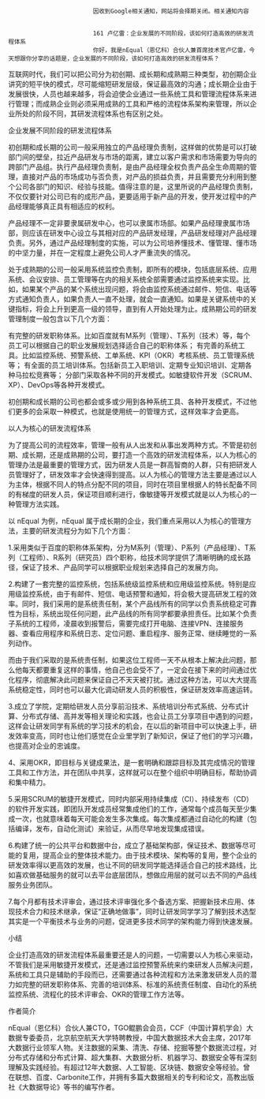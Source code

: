
                            
                            因收到Google相关通知，网站将会择期关闭。相关通知内容
                            
                            
                            161 卢亿雷：企业发展的不同阶段，该如何打造高效的研发流程体系
                            你好，我是nEqual（恩亿科）合伙人兼首席技术官卢亿雷，今天想跟你分享的话题是，企业发展的不同阶段，该如何打造高效的研发流程体系？

互联网时代，我们可以把公司分为初创期、成长期和成熟期三种类型，初创期企业讲究的短平快的模式，尽可能缩短研发层级，保证最高效的沟通；成长期企业由于发展很快，人员也越来越多，将会迫使企业通过一些系统工具和管理流程体系来进行管理；而成熟企业则必须采用成熟的工具和严格的流程体系架构来管理，所以企业所处的阶段不同，其研发流程体系也有区别之处。

企业发展不同阶段的研发流程体系

初创期和成长期的公司一般采用独立的产品经理负责制，这样做的优势是可以打破部门间的壁垒，拉近产品研发与市场的距离，建立以客户需求和市场需要为导向的跨部门产品组。执行产品经理负责制，是由产品经理全权负责产品全生命周期的管理，直接对产品的市场成功与否负责，对产品的损益负责，并且需要充分利用到整个公司各部门的知识、经验与技能。值得注意的是，这里所说的产品经理负责制，不仅仅要针对公司已有的成形产品，更要适用于新产品的开发，使开发过程中的产品经理能够真正具有相适应的权利。

产品经理不一定非要隶属研发中心，也可以隶属市场部。如果产品经理隶属市场部，则应该在研发中心设立与其相对应的产品研发经理，产品研发经理对产品经理负责。另外，通过产品经理制度的实施，可以为公司培养懂技术、懂管理、懂市场的中坚力量，并在一定程度上避免公司人才严重流失的情况。

处于成熟期的公司一般采用系统监控负责制，即所有的模块，包括底层系统、应用系统、会议安排、员工管理等在内的相关系统全部需要通过监控系统来实现。比如，如果某个产品的某个系统出现问题，将会由监控系统通过邮件、短信、电话等方式通知负责人，如果负责人一直不处理，就会一直通知。如果是关键系统中的关键指标，将会上升到更高一级的领导，直到有人开始处理为止。成熟期公司的研发管理制度一般包含以下几个方面：


有完整的研发职称体系。比如百度就有M系列（管理）、T系列（技术）等，每个员工可以根据自己的职业发展规划选择适合自己的职称体系；
有完善的系统工具。比如监控系统、预警系统、工单系统、KPI（OKR）考核系统、员工管理系统等；
有全面的员工培训体系。包括新员工入职培训、定期专业知识培训、定期各种马拉松竞赛等；
分部门采取各种不同的开发模式。如敏捷软件开发（SCRUM、XP）、DevOps等各种开发模式。


初创期和成长期的公司也都会或多或少用到各种系统工具、各种开发模式，不过他们更多的会采取一种模式，也就是使用统一的管理方式，这样效率才会更高。

以人为核心的研发流程体系

为了提高公司的流程效率，管理一般有从人出发和从事出发两种方式。不管是初创期、成长期，还是成熟期的公司，要打造一个高效的研发流程体系，以人为核心的管理办法是最重要的管理方式，因为研发人员是一群高智商的人群，只有把研发人员管理好了，研发效率才会快速得到提高。以人为核心的管理方法主要是通过以人为主体，根据不同人的特点分配不同的项目，同时在项目里根据人的特长配备不同的有梯度的研发人员，保证项目顺利进行，像敏捷等开发模式就是以人为核心的一种管理方法实践。

以 nEqual 为例，nEqual 属于成长期的企业，我们重点采用以人为核心的管理方法，主要的研发流程分为如下几个方面：

1.采用类似于百度的职称体系架构，分为M系列（管理）、P系列（产品经理）、T系列（工程师）、R系列（研究员）四个职称，给技术同学提供了清晰明确的成长路径，保证了技术、产品同学可以根据职业规划来选择自己的发展方向。

2.构建了一套完整的监控系统，包括系统级监控系统和应用级监控系统。特别是应用级监控系统，由于有邮件、短信、电话预警和通知，将会极大提高研发工程的效率。同时，我们采用的是系统责任制，某个产品线所有的同学以负责系统稳定可靠性为目标，系统出现任何问题，此产品线的所有同学都要承担责任。比如某个负责子系统的工程师，凌晨收到报警后，需要完成打开电脑、连接VPN、连接服务器、查看应用程序和系统日志、定位问题、重启程序、服务正常、继续睡觉的一系列动作。

而由于我们采取的是系统责任制，如果这位工程师一天不从根本上解决此问题，那么他每天都要重复这样的事情，他自己也会受不了，一定会在接下来的时间通过优化程序，彻底解决此问题来保证自己不天天被打扰。通过这种方法，可以大大提高系统稳定性，同时也可以最大化调动研发人员的积极性，保证研发效率高速运转。

3.成立了学院，定期给研发人员分享前沿技术、系统培训分布式系统、分布式计算、分布式存储、高并发等相关理论和实践，也会让员工分享项目中遇到的问题，这样会让研发同学有系统的学习技术的机会，在以后的新项目中可以快速上手，研发效率变高，同时也让他们感觉在企业里学到了新知识，保证了他们的学习兴趣，也提高对企业的忠诚度。

4、采用OKR，即目标与关键成果法，是一套明确和跟踪目标及其完成情况的管理工具和工作方法，并在团队中共享，这样就可以在整个组织中明确目标，帮助协调和集中精力。



5.采用SCRUM的敏捷开发模式，同时内部采用持续集成（CI）、持续发布（CD）的软件开发实践，即团队开发成员经常集成他们的工作，通常每个成员每天至少集成一次，也就意味着每天可能会发生多次集成。每次集成都通过自动化的构建（包括编译，发布，自动化测试）来验证，从而尽早地发现集成错误。



6.构建了统一的公共平台和数据中台，成立了基础架构部，保证技术、数据等尽可能的复用，提高企业的整体技术能力。由于技术模块、架构等的复用，整个企业的研发效率得以更高效的发展，也让不同的研发同学能选择适合自己的技术路线，比如喜欢做基础服务的就可以去平台底层团队，想做应用层的就可以去不同的产品线服务业务团队。

7.每个月都有技术评审会，通过技术评审强化多个备选方案、把握新技术应用、体现技术合力和技术继承，保证“正确地做事”，同时让研发同学学习了解到技术选型其实是一个平衡技术与业务的问题，促进更多技术同学的架构能力得到快速发展。

小结

企业打造高效的研发流程体系最重要还是人的问题，一切需要以人为核心来驱动，不管我们是采用敏捷开发模式，还是通过监控预警系统来约束研发人员解决问题，系统和工具只是辅助的手段而已，还需要通过各种流程和方法来激发研发人员的潜力如完整的研发职称体系、完善的培训体系、标准的系统责任制度、自动化的系统监控系统、流程化的技术评审会、OKR的管理工作方法等。

作者简介

nEqual（恩亿科）合伙人兼CTO，TGO鲲鹏会会员，CCF（中国计算机学会）大数据专委委员，北京航空航天大学特聘教授，中国大数据技术大会主席，2017年大数据行业领军人物。关注数据的采集、清洗、存储、挖掘等整个数据流过程，对分布式存储和分布式计算、超大集群、大数据分析、机器学习、数据安全等有深刻理解及实践经验。有超过12年大数据、人工智能、区块链、数据安全等经验。曾在联想、百度、Carbonite工作，并拥有多篇大数据相关的专利和论文，高教出版社《大数据导论》等书的编写作者。

                        
                        
                            